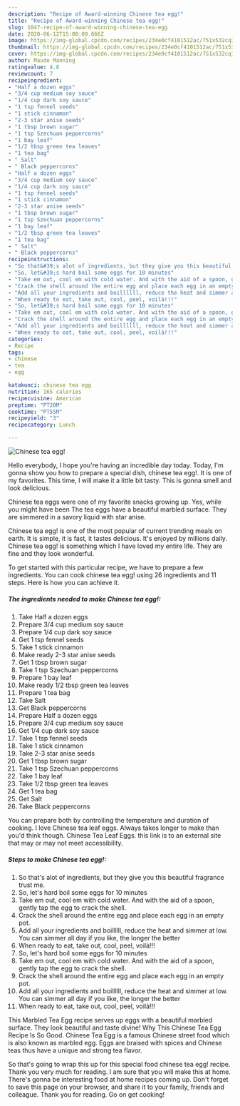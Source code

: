 ```yaml
---
description: "Recipe of Award-winning Chinese tea egg!"
title: "Recipe of Award-winning Chinese tea egg!"
slug: 1047-recipe-of-award-winning-chinese-tea-egg
date: 2020-06-12T15:08:09.666Z
image: https://img-global.cpcdn.com/recipes/234e0cf4101512ac/751x532cq70/chinese-tea-egg-recipe-main-photo.jpg
thumbnail: https://img-global.cpcdn.com/recipes/234e0cf4101512ac/751x532cq70/chinese-tea-egg-recipe-main-photo.jpg
cover: https://img-global.cpcdn.com/recipes/234e0cf4101512ac/751x532cq70/chinese-tea-egg-recipe-main-photo.jpg
author: Maude Manning
ratingvalue: 4.8
reviewcount: 7
recipeingredient:
- "Half a dozen eggs"
- "3/4 cup medium soy sauce"
- "1/4 cup dark soy sauce"
- "1 tsp fennel seeds"
- "1 stick cinnamon"
- "2-3 star anise seeds"
- "1 tbsp brown sugar"
- "1 tsp Szechuan peppercorns"
- "1 bay leaf"
- "1/2 tbsp green tea leaves"
- "1 tea bag"
- " Salt"
- " Black peppercorns"
- "Half a dozen eggs"
- "3/4 cup medium soy sauce"
- "1/4 cup dark soy sauce"
- "1 tsp fennel seeds"
- "1 stick cinnamon"
- "2-3 star anise seeds"
- "1 tbsp brown sugar"
- "1 tsp Szechuan peppercorns"
- "1 bay leaf"
- "1/2 tbsp green tea leaves"
- "1 tea bag"
- " Salt"
- " Black peppercorns"
recipeinstructions:
- "So that&#39;s alot of ingredients, but they give you this beautiful fragrance trust me."
- "So, let&#39;s hard boil some eggs for 10 minutes"
- "Take em out, cool em with cold water. And with the aid of a spoon, gently tap the egg to crack the shell."
- "Crack the shell around the entire egg and place each egg in an empty pot."
- "Add all your ingredients and boillllll, reduce the heat and simmer at low. You can simmer all day if you like, the longer the better"
- "When ready to eat, take out, cool, peel, voilà!!!"
- "So, let&#39;s hard boil some eggs for 10 minutes"
- "Take em out, cool em with cold water. And with the aid of a spoon, gently tap the egg to crack the shell."
- "Crack the shell around the entire egg and place each egg in an empty pot."
- "Add all your ingredients and boillllll, reduce the heat and simmer at low. You can simmer all day if you like, the longer the better"
- "When ready to eat, take out, cool, peel, voilà!!!"
categories:
- Recipe
tags:
- chinese
- tea
- egg

katakunci: chinese tea egg 
nutrition: 165 calories
recipecuisine: American
preptime: "PT20M"
cooktime: "PT55M"
recipeyield: "3"
recipecategory: Lunch

---
```



![Chinese tea egg!](https://img-global.cpcdn.com/recipes/234e0cf4101512ac/751x532cq70/chinese-tea-egg-recipe-main-photo.jpg)

Hello everybody, I hope you're having an incredible day today. Today, I'm gonna show you how to prepare a special dish, chinese tea egg!. It is one of my favorites. This time, I will make it a little bit tasty. This is gonna smell and look delicious.

Chinese tea eggs were one of my favorite snacks growing up. Yes, while you might have been The tea eggs have a beautiful marbled surface. They are simmered in a savory liquid with star anise.

Chinese tea egg! is one of the most popular of current trending meals on earth. It is simple, it is fast, it tastes delicious. It's enjoyed by millions daily. Chinese tea egg! is something which I have loved my entire life. They are fine and they look wonderful.


To get started with this particular recipe, we have to prepare a few ingredients. You can cook chinese tea egg! using 26 ingredients and 11 steps. Here is how you can achieve it.

<!--inarticleads1-->

##### The ingredients needed to make Chinese tea egg!:

1. Take Half a dozen eggs
1. Prepare 3/4 cup medium soy sauce
1. Prepare 1/4 cup dark soy sauce
1. Get 1 tsp fennel seeds
1. Take 1 stick cinnamon
1. Make ready 2-3 star anise seeds
1. Get 1 tbsp brown sugar
1. Take 1 tsp Szechuan peppercorns
1. Prepare 1 bay leaf
1. Make ready 1/2 tbsp green tea leaves
1. Prepare 1 tea bag
1. Take  Salt
1. Get  Black peppercorns
1. Prepare Half a dozen eggs
1. Prepare 3/4 cup medium soy sauce
1. Get 1/4 cup dark soy sauce
1. Take 1 tsp fennel seeds
1. Take 1 stick cinnamon
1. Take 2-3 star anise seeds
1. Get 1 tbsp brown sugar
1. Take 1 tsp Szechuan peppercorns
1. Take 1 bay leaf
1. Take 1/2 tbsp green tea leaves
1. Get 1 tea bag
1. Get  Salt
1. Take  Black peppercorns


You can prepare both by controlling the temperature and duration of cooking. I love Chinese tea leaf eggs. Always takes longer to make than you&#39;d think though. Chinese Tea Leaf Eggs. this link is to an external site that may or may not meet accessibility. 

<!--inarticleads2-->

##### Steps to make Chinese tea egg!:

1. So that&#39;s alot of ingredients, but they give you this beautiful fragrance trust me.
1. So, let&#39;s hard boil some eggs for 10 minutes
1. Take em out, cool em with cold water. And with the aid of a spoon, gently tap the egg to crack the shell.
1. Crack the shell around the entire egg and place each egg in an empty pot.
1. Add all your ingredients and boillllll, reduce the heat and simmer at low. You can simmer all day if you like, the longer the better
1. When ready to eat, take out, cool, peel, voilà!!!
1. So, let&#39;s hard boil some eggs for 10 minutes
1. Take em out, cool em with cold water. And with the aid of a spoon, gently tap the egg to crack the shell.
1. Crack the shell around the entire egg and place each egg in an empty pot.
1. Add all your ingredients and boillllll, reduce the heat and simmer at low. You can simmer all day if you like, the longer the better
1. When ready to eat, take out, cool, peel, voilà!!!


This Marbled Tea Egg recipe serves up eggs with a beautiful marbled surface. They look beautiful and taste divine! Why This Chinese Tea Egg Recipe Is So Good. Chinese Tea Egg is a famous Chinese street food which is also known as marbled egg. Eggs are braised with spices and Chinese teas thus have a unique and strong tea flavor. 

So that's going to wrap this up for this special food chinese tea egg! recipe. Thank you very much for reading. I am sure that you will make this at home. There's gonna be interesting food at home recipes coming up. Don't forget to save this page on your browser, and share it to your family, friends and colleague. Thank you for reading. Go on get cooking!
